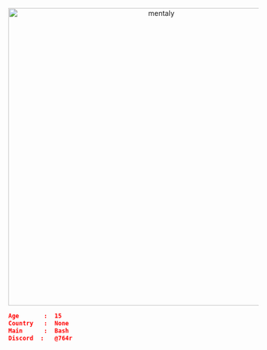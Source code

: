 <p align="center"> <img src="https://cdn.discordapp.com/attachments/1308500398671401000/1327018653954216017/descarga-2025-01-09T155547.052.png?ex=678189ed&is=6780386d&hm=50c8e40107ddf08b129fcd34c9cc5ec4a2abf7cc7b62f5fd70c12dc4f5d0abed&" alt="mentaly" width="600"> </p> <p align="center"> 
  
  ```json
  Age       :  15 
  Country   :  None 
  Main      :  Bash
  Discord  :   @764r
  ```
